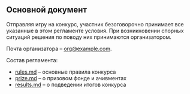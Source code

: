 ## Основной документ

Отправляя игру на конкурс, участник безоговорочно принимает все указанные в этом регламенте условия. При возникновении спорных ситуаций решения по поводу них принимаются организатором.

Почта организатора – org@example.com.

Состав регламента:
* [rules.md](rules.md) – основные правила конкурса
* [prize.md](prize.md) – о призовом фонде и ачивментах
* [results.md](results.md) – о подведении итогов конкурса
